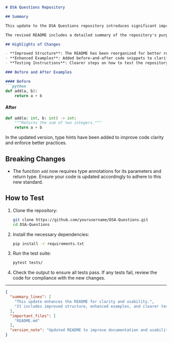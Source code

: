 ```markdown
# DSA Questions Repository

## Summary

This update to the DSA Questions repository introduces significant improvements to the README file, enhancing clarity and usability for contributors and users alike. The changes aim to provide a more structured overview of the repository, outline the key features, and present clear examples and testing instructions. By improving the documentation, we hope to make it easier for developers to engage with the project and understand how to contribute effectively.

The revised README includes a detailed summary of the repository's purpose, highlights of the key features and functionalities, and small before-and-after code examples to illustrate the changes made. This effort is part of our ongoing commitment to maintain high-quality documentation that supports an active open-source community.

## Highlights of Changes

- **Improved Structure**: The README has been reorganized for better readability.
- **Enhanced Examples**: Added before-and-after code snippets to clarify changes and usage.
- **Testing Instructions**: Clearer steps on how to test the repository have been included.

### Before and After Examples

#### Before
```python
def add(a, b):
    return a + b
```

#### After
```python
def add(a: int, b: int) -> int:
    """Returns the sum of two integers."""
    return a + b
```
In the updated version, type hints have been added to improve code clarity and enforce better practices.

## Breaking Changes

- The function `add` now requires type annotations for its parameters and return type. Ensure your code is updated accordingly to adhere to this new standard.

## How to Test

1. Clone the repository:
   ```bash
   git clone https://github.com/yourusername/DSA-Questions.git
   cd DSA-Questions
   ```

2. Install the necessary dependencies:
   ```bash
   pip install -r requirements.txt
   ```

3. Run the test suite:
   ```bash
   pytest tests/
   ```

4. Check the output to ensure all tests pass. If any tests fail, review the code for compliance with the new changes.

---

```json
{
  "summary_lines": [
    "This update enhances the README for clarity and usability.",
    "It includes improved structure, enhanced examples, and clearer testing instructions."
  ],
  "important_files": [
    "README.md"
  ],
  "version_note": "Updated README to improve documentation and usability."
}
```
```